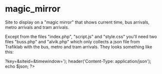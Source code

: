 # magic_mirror
Site to display on a "magic mirror" that shows current time, bus arrivals, metro arrivals and tram arrivals.

Except from the files "index.php", "script.js" and "style.css" you'll need two files "buss.php" and "alvik.php" which only collects a json file from Trafiklab with the bus, metro and tram arrivals. They looks something like this:

<?php 
/*Collects json file from SL API, goes to the array of the buses and prints every current bus leave*/
$json = file_get_contents('api.sl.se/api2/realtimedepartures.<FORMAT>?key=<YOUR API KEY>&siteid=<SITE ID>&timewindow=<TIMEWINDOW>');
header('Content-Type: application/json');
echo $json;
?>

